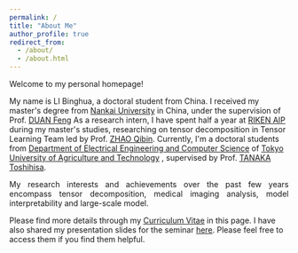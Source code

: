 ```yaml
---
permalink: /
title: "About Me"
author_profile: true
redirect_from: 
  - /about/
  - /about.html
---
```


Welcome to my personal homepage! 

<div class="justify">
<p>
My name is LI Binghua, a doctoral student from China. I received my master's degree from 
<a href="https://www.nankai.edu.cn/">Nankai University</a>
in China, under the supervision of Prof. 
<a href="[https://www.nankai.edu.cn/](https://ieeexplore.ieee.org/author/38295033800?history=no&highlight=true&returnType=SEARCH&sortType=newest&pageNumber=1&searchWithin=%22Author%20Ids%22:38295033800&returnFacets=ALL)">DUAN Feng</a>
As a research intern, I have spent half a year at 
<a href="https://www.riken.jp/en/research/labs/aip/">RIKEN AIP</a>
during my master's studies, researching on tensor decomposition in Tensor Learning Team led by Prof. 
<a href="https://scholar.google.com/citations?hl=zh-CN&user=cSQGe3YAAAAJ">ZHAO Qibin</a>.
Currently, I'm a doctoral students from 
<a href="https://www.eecs.tuat.ac.jp/">Department of Electrical Engineering and Computer Science</a>
of 
<a href="https://www.tuat.ac.jp/">Tokyo University of Agriculture and Technology</a>
, supervised by Prof. 
<a href="https://scholar.google.com/citations?hl=zh-CN&user=pBXvYnwAAAAJ">TANAKA Toshihisa</a>.
</p>
</div>


<div style="text-align: justify;">
<p>
My research interests and achievements over the past few years encompass tensor decomposition, medical imaging analysis, model interpretability and large-scale model. 
</p>
</div>


Please find more details through my [Curriculum Vitae](files/CV.pdf) in this page. I have also shared my presentation slides for the seminar [here](https://github.com/TUAT-Novice/Journal-Club). Please feel free to access them if you find them helpful.

